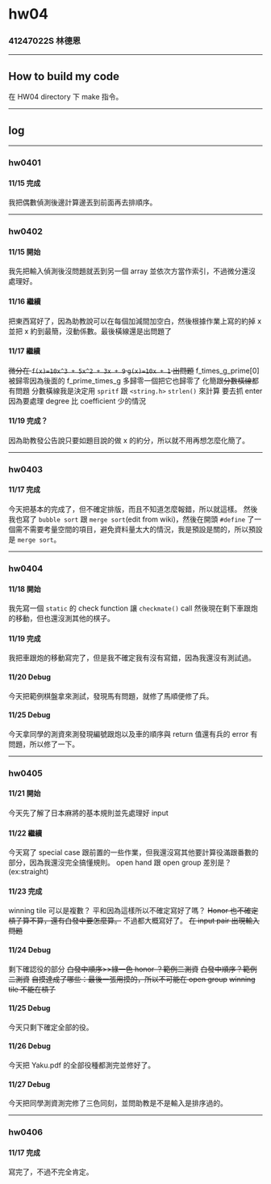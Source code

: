 hw04
===

### 41247022S 林德恩

---

## How to build my code
在 HW04 directory 下 make 指令。

---

## log

---

### hw0401
#### 11/15 完成
我把偶數偵測後邊計算邊丟到前面再去排順序。

----

### hw0402
#### 11/15 開始
我先把輸入偵測後沒問題就丟到另一個 array 並依次方當作索引，不過微分還沒處理好。

#### 11/16 繼續
把東西寫好了，因為助教說可以在每個加減間加空白，然後根據作業上寫的約掉 x 並把 x 約到最簡，沒動係數。最後橫線還是出問題了

#### 11/17 繼續
~~微分在 `f(x)=10x^3 + 5x^2 + 3x + 9` `g(x)=10x + 1` 出問題~~
f_times_g_prime[0] 被歸零因為後面的 f_prime_times_g 多歸零一個把它也歸零了
化簡跟~~分數橫線~~都有問題
分數橫線我是決定用 `spritf` 跟 `<string.h>` `strlen()` 來計算
要去抓 enter 因為要處理 degree 比 coefficient 少的情況

#### 11/19 完成？
因為助教發公告說只要如題目說的做 x 的約分，所以就不用再想怎麼化簡了。

----

### hw0403

#### 11/17 完成
今天把基本的完成了，但不確定排版，而且不知道怎麼報錯，所以就這樣。
然後我也寫了 `bubble sort` 跟 `merge sort`(edit from wiki)，然後在開頭 `#define` 了一個需不需要考量空間的項目，避免資料量太大的情況，我是預設是關的，所以預設是 `merge sort`。

----

### hw0404

#### 11/18 開始
我先寫一個 `static` 的 check function 讓 `checkmate()` call
然後現在剩下車跟炮的移動，但也還沒測其他的棋子。

#### 11/19 完成
我把車跟炮的移動寫完了，但是我不確定我有沒有寫錯，因為我還沒有測試過。

#### 11/20 Debug
今天把範例棋盤拿來測試，發現馬有問題，就修了馬順便修了兵。

#### 11/25 Debug
今天拿同學的測資來測發現編號跟炮以及車的順序與 return 值還有兵的 error 有問題，所以修了一下。

----

### hw0405

#### 11/21 開始
今天先了解了日本麻將的基本規則並先處理好 input

#### 11/22 繼續
今天寫了 special case 跟前置的一些作業，但我還沒寫其他要計算役滿跟番數的部分，因為我還沒完全搞懂規則。
open hand 跟 open group 差別是？ (ex:straight)

#### 11/23 完成
winning tile 可以是複數？ 平和因為這樣所以不確定寫好了嗎？
~~Honor 也不確定槓子算不算，還有白發中要怎麼算。~~
不過都大概寫好了。
~~在 input pair 出現輸入問題~~

#### 11/24 Debug
剩下確認役的部分
~~白發中順序>>綠一色 honor ？範例二測資~~
~~白發中順序？範例二測資~~
~~自摸達成了哪些：最後一張用摸的，所以不可能在 open group~~
~~winning tile 不能在槓子~~

#### 11/25 Debug
今天只剩下確定全部的役。

#### 11/26 Debug
今天把 Yaku.pdf 的全部役種都測完並修好了。

#### 11/27 Debug
今天把同學測資測完修了三色同刻，並問助教是不是輸入是排序過的。

----

### hw0406

#### 11/17 完成
寫完了，不過不完全肯定。
